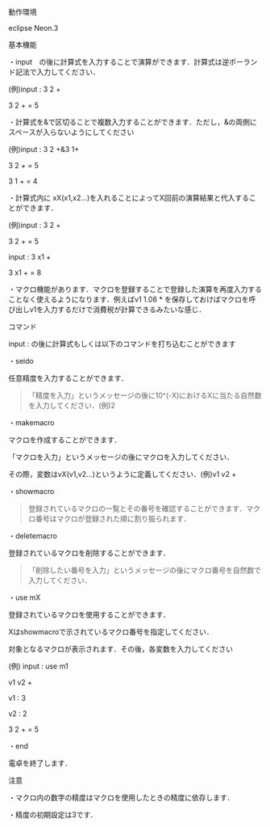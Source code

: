 

動作環境

eclipse Neon.3

基本機能

・input　の後に計算式を入力することで演算ができます．計算式は逆ポーランド記法で入力してください．

(例)input : 3 2 +

3 2 + = 5

・計算式を&で区切ることで複数入力することができます．ただし，&の両側にスペースが入らないようにしてください

(例)input : 3 2 +&3 1+

3 2 + = 5

3 1 + = 4

・計算式内に
xX(x1,x2\...)を入れることによってX回前の演算結果と代入することができます．

(例)input : 3 2 +

3 2 + = 5

input : 3 x1 +

3 x1 + = 8

・マクロ機能があります．マクロを登録することで登録した演算を再度入力することなく使えるようになります．例えばv1
1.08 \*
を保存しておけばマクロを呼び出しv1を入力するだけで消費税が計算できるみたいな感じ．

コマンド

input : の後に計算式もしくは以下のコマンドを打ち込むことができます

・seido

任意精度を入力することができます．

> 「精度を入力」というメッセージの後に10\^(-X)におけるXに当たる自然数を入力してください．(例)2

・makemacro

マクロを作成することができます．

「マクロを入力」というメッセージの後にマクロを入力してください．

その際，変数はvX(v1,v2\...)というように定義してください．(例)v1 v2 +

・showmacro

> 登録されているマクロの一覧とその番号を確認することができます．マクロ番号はマクロが登録された順に割り振られます．

・deletemacro

登録されているマクロを削除することができます．

> 「削除したい番号を入力」というメッセージの後にマクロ番号を自然数で入力してください．

・use mX

登録されているマクロを使用することができます．

Xはshowmacroで示されているマクロ番号を指定してください．

対象となるマクロが表示されます．その後，各変数を入力してください

(例) input : use m1

v1 v2 +

v1 : 3

v2 : 2

3 2 + = 5

・end

電卓を終了します．

注意

・マクロ内の数字の精度はマクロを使用したときの精度に依存します．

・精度の初期設定は3です．
